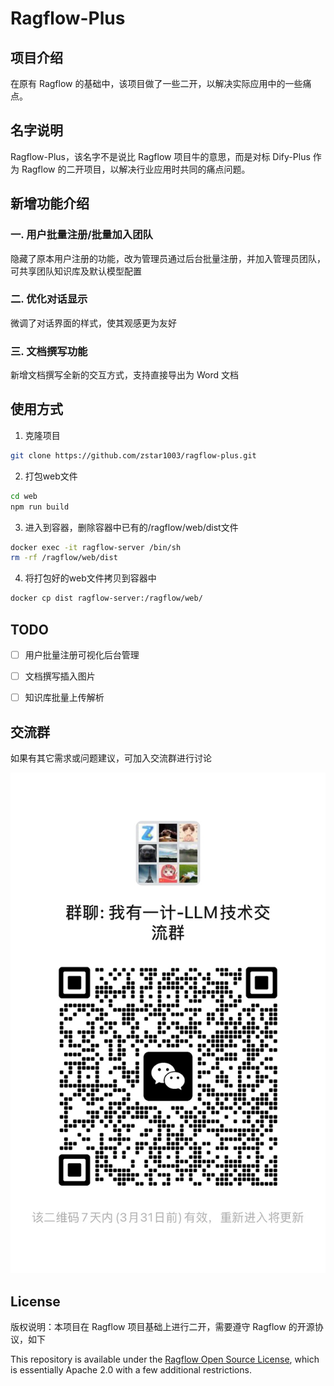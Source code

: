 # Ragflow-Plus

## 项目介绍

在原有 Ragflow 的基础中，该项目做了一些二开，以解决实际应用中的一些痛点。

## 名字说明
Ragflow-Plus，该名字不是说比 Ragflow 项目牛的意思，而是对标 Dify-Plus 作为 Ragflow 的二开项目，以解决行业应用时共同的痛点问题。

## 新增功能介绍

### 一. 用户批量注册/批量加入团队
隐藏了原本用户注册的功能，改为管理员通过后台批量注册，并加入管理员团队，可共享团队知识库及默认模型配置

### 二. 优化对话显示
微调了对话界面的样式，使其观感更为友好

### 三. 文档撰写功能
新增文档撰写全新的交互方式，支持直接导出为 Word 文档

## 使用方式
1. 克隆项目
```bash
git clone https://github.com/zstar1003/ragflow-plus.git
```

2. 打包web文件
```bash
cd web
npm run build
```

3. 进入到容器，删除容器中已有的/ragflow/web/dist文件
```bash
docker exec -it ragflow-server /bin/sh
rm -rf /ragflow/web/dist
```

4. 将打包好的web文件拷贝到容器中
```bash
docker cp dist ragflow-server:/ragflow/web/
```

## TODO

- [ ] 用户批量注册可视化后台管理

- [ ] 文档撰写插入图片

- [ ] 知识库批量上传解析

## 交流群
如果有其它需求或问题建议，可加入交流群进行讨论

![交流群.jpg](assets/group.jpg)

## License

版权说明：本项目在 Ragflow 项目基础上进行二开，需要遵守 Ragflow 的开源协议，如下

This repository is available under the [Ragflow
 Open Source License](LICENSE), which is essentially Apache 2.0 with a few additional restrictions.
